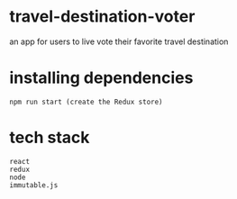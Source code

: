 # travel-destination-voter

an app for users to live vote their favorite travel destination

# installing dependencies

    npm run start (create the Redux store)

# tech stack
    react
    redux
    node
    immutable.js